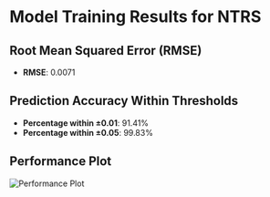 # Model Training Results for NTRS

## Root Mean Squared Error (RMSE)
- **RMSE**: 0.0071

## Prediction Accuracy Within Thresholds
- **Percentage within ±0.01**: 91.41%
- **Percentage within ±0.05**: 99.83%

## Performance Plot
![Performance Plot](../imgs/NTRS.png)
